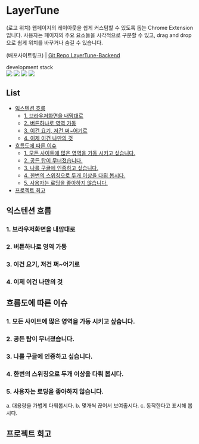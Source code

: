 # LayerTune
(로고 위치)
웹페이지의 레이아웃을 쉽게 커스텀할 수 있도록 돕는  Chrome Extension입니다. 사용자는 페이지의 주요 요소들을 시각적으로 구분할 수 있고, drag and drop으로 쉽게 위치를 바꾸거나 숨길 수 있습니다.

(배포사이트링크) | [Git Repo LayerTune-Backend](https://github.com/parkyooni/LayerTune-Backend)

development stack <br/>
<img src="https://img.shields.io/badge/javascript-222222?style=for-the-badge">
<img src="https://img.shields.io/badge/node-222222?style=for-the-badge">
<img src="https://img.shields.io/badge/MongoDB-222222?style=for-the-badge">
<img src="https://img.shields.io/badge/Express-222222?style=for-the-badge">


## List
- [익스텐션 흐름](#-------)
  * [1. 브라우저화면을 내맘대로](#1-------------)
  * [2. 버튼하나로 영역 가동](#2------------)
  * [3. 이건 요기, 저건 쩌~어기로](#3----------------)
  * [4. 이제 이건 나만의 것](#4------------)
- [흐름도에 따른 이슈](#----------)
  * [1. 모든 사이트에 많은 영역을 가동 시키고 싶습니다.](#1---------------------------)
  * [2. 공든 탑이 무너졌습니다.](#2-------------)
  * [3. 나를 구글에 인증하고 싶습니다.](#3-----------------)
  * [4. 한번의 스위칭으로 두개 이상을 다뤄 봅시다.](#4------------------------)
  * [5. 사용자는 로딩을 좋아하지 않습니다.](#5-------------------)
- [프로젝트 회고](#---)

## 익스텐션 흐름

### 1. 브라우저화면을 내맘대로
### 2. 버튼하나로 영역 가동
### 3. 이건 요기, 저건 쩌~어기로
### 4. 이제 이건 나만의 것

## 흐름도에 따른 이슈

### 1. 모든 사이트에 많은 영역을 가동 시키고 싶습니다.
### 2. 공든 탑이 무너졌습니다.
### 3. 나를 구글에 인증하고 싶습니다.
### 4. 한번의 스위칭으로 두개 이상을 다뤄 봅시다.
### 5. 사용자는 로딩을 좋아하지 않습니다.

a. 대용량을 가볍게 다뤄봅시다.
b. 몇개씩 끊어서 보여줍시다.
c. 동작한다고 표시해 봅시다.


## 프로젝트 회고
